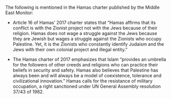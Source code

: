 The following is mentioned in the Hamas charter published by the Middle East Monitor:

* Article 16 of Hamas’ 2017 charter states that “Hamas affirms that its conflict is with the Zionist project not with the Jews because of their religion. Hamas does not wage a struggle against the Jews because they are Jewish but wages a struggle against the Zionists who occupy Palestine. Yet, it is the Zionists who constantly identify Judaism and the Jews with their own colonial project and illegal entity.”

* The Hamas charter of 2017 emphasizes that Islam “provides an umbrella for the followers of other creeds and religions who can practice their beliefs in security and safety. Hamas also believes that Palestine has always been and will always be a model of coexistence, tolerance and civilizational innovation.” Hamas calls for the resistance of military occupation, a right sanctioned under UN General Assembly resolution 37/43 of 1982.